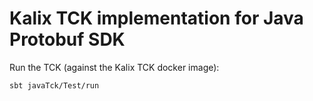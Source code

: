 # Kalix TCK implementation for Java Protobuf SDK

Run the TCK (against the Kalix TCK docker image):

```
sbt javaTck/Test/run
```
